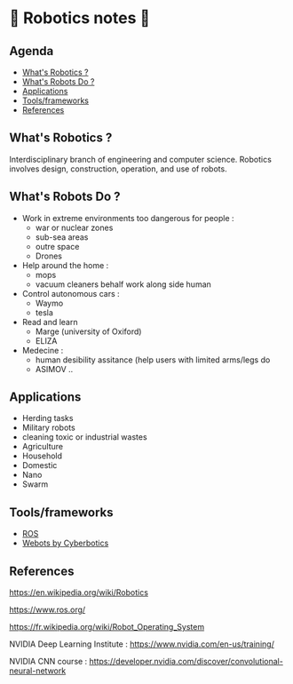 # :robot: Robotics notes :robot:

## Agenda
- [What's Robotics ?](#whats-robotics-)
- [What's Robots Do ?](#whats-robots-do-)
- [Applications](#applications)
- [Tools/frameworks](#toolsframeworks)
- [References](#references)

## What's Robotics ?

Interdisciplinary branch of engineering and computer science. Robotics involves design, construction, operation, and use of robots.

## What's Robots Do ?

- Work in extreme environments too dangerous for people : 
	- war or nuclear zones
	- sub-sea areas
	- outre space
	- Drones
- Help around the home : 
	- mops
	- vacuum cleaners
	behalf work along side human 
- Control autonomous cars : 
	- Waymo
	- tesla
- Read and learn
	- Marge (university of Oxiford)
	- ELIZA
- Medecine : 
	- human desibility assitance (help users with limited arms/legs do 
	- ASIMOV
	..

## Applications
- Herding tasks
- Military robots
- cleaning toxic or industrial wastes
- Agriculture
- Household
- Domestic
- Nano
- Swarm


## Tools/frameworks

- [ROS](https://www.ros.org/)
- [Webots by Cyberbotics](https://cyberbotics.com/)

## References 

https://en.wikipedia.org/wiki/Robotics

https://www.ros.org/

https://fr.wikipedia.org/wiki/Robot_Operating_System

NVIDIA Deep Learning Institute : 
https://www.nvidia.com/en-us/training/

NVIDIA CNN course : 
https://developer.nvidia.com/discover/convolutional-neural-network


